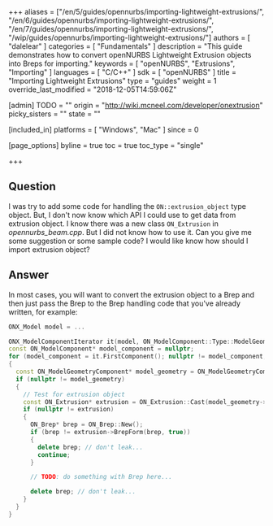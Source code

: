 +++
aliases = ["/en/5/guides/opennurbs/importing-lightweight-extrusions/", "/en/6/guides/opennurbs/importing-lightweight-extrusions/", "/en/7/guides/opennurbs/importing-lightweight-extrusions/", "/wip/guides/opennurbs/importing-lightweight-extrusions/"]
authors = [ "dalelear" ]
categories = [ "Fundamentals" ]
description = "This guide demonstrates how to convert openNURBS Lightweight Extrusion objects into Breps for importing."
keywords = [ "openNURBS", "Extrusions", "Importing" ]
languages = [ "C/C++" ]
sdk = [ "openNURBS" ]
title = "Importing Lightweight Extrusions"
type = "guides"
weight = 1
override_last_modified = "2018-12-05T14:59:06Z"

[admin]
TODO = ""
origin = "http://wiki.mcneel.com/developer/onextrusion"
picky_sisters = ""
state = ""

[included_in]
platforms = [ "Windows", "Mac" ]
since = 0

[page_options]
byline = true
toc = true
toc_type = "single"

+++

 
## Question

I was try to add some code for handling the `ON::extrusion_object` type object. But, I don't now know which API I could use to get data from extrusion object. I know there was a new class `ON_Extrusion` in *opennurbs_beam.cpp*. But I did not know how to use it.  Can you give me some suggestion or some sample code?  I would like know how should I import extrusion object?

## Answer

In most cases, you will want to convert the extrusion object to a Brep and then just pass the Brep to the Brep handling code that you've already written, for example:

```cpp
ONX_Model model = ...

ONX_ModelComponentIterator it(model, ON_ModelComponent::Type::ModelGeometry);
const ON_ModelComponent* model_component = nullptr;
for (model_component = it.FirstComponent(); nullptr != model_component; model_component = it.NextComponent())
{
  const ON_ModelGeometryComponent* model_geometry = ON_ModelGeometryComponent::Cast(model_component);
  if (nullptr != model_geometry)
  {
    // Test for extrusion object
    const ON_Extrusion* extrusion = ON_Extrusion::Cast(model_geometry->Geometry(nullptr));
    if (nullptr != extrusion)
    {
      ON_Brep* brep = ON_Brep::New();
      if (brep != extrusion->BrepForm(brep, true))
      {
        delete brep; // don't leak...
        continue;
      }

      // TODO: do something with Brep here...

      delete brep; // don't leak...
    }
  }
}
```
